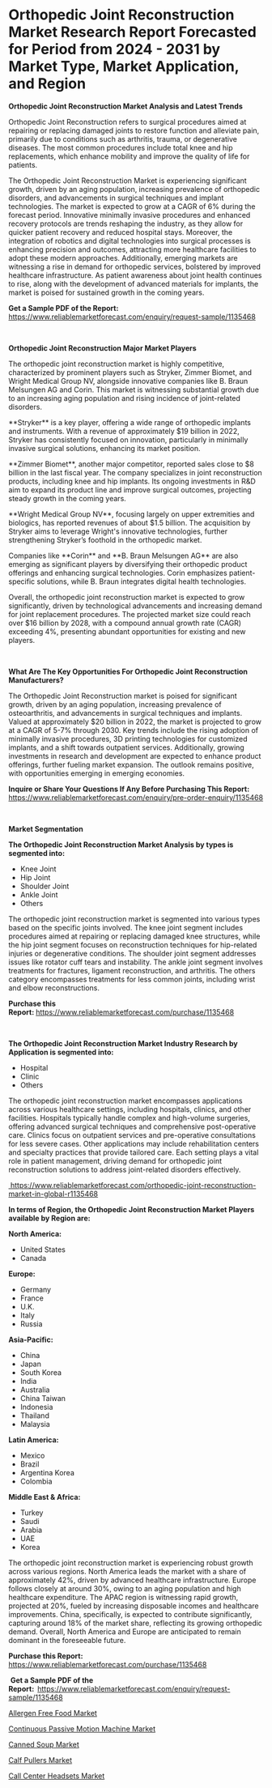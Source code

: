 <p><h1>Orthopedic Joint Reconstruction Market Research Report Forecasted for Period from 2024 -  2031 by Market Type, Market Application, and Region</h1></p><p><strong>Orthopedic Joint Reconstruction Market Analysis and Latest Trends</strong></p>
<p><p>Orthopedic Joint Reconstruction refers to surgical procedures aimed at repairing or replacing damaged joints to restore function and alleviate pain, primarily due to conditions such as arthritis, trauma, or degenerative diseases. The most common procedures include total knee and hip replacements, which enhance mobility and improve the quality of life for patients.</p><p>The Orthopedic Joint Reconstruction Market is experiencing significant growth, driven by an aging population, increasing prevalence of orthopedic disorders, and advancements in surgical techniques and implant technologies. The market is expected to grow at a CAGR of 6% during the forecast period. Innovative minimally invasive procedures and enhanced recovery protocols are trends reshaping the industry, as they allow for quicker patient recovery and reduced hospital stays. Moreover, the integration of robotics and digital technologies into surgical processes is enhancing precision and outcomes, attracting more healthcare facilities to adopt these modern approaches. Additionally, emerging markets are witnessing a rise in demand for orthopedic services, bolstered by improved healthcare infrastructure. As patient awareness about joint health continues to rise, along with the development of advanced materials for implants, the market is poised for sustained growth in the coming years.</p></p>
<p><strong>Get a Sample PDF of the Report:&nbsp;</strong> <a href="https://www.reliablemarketforecast.com/enquiry/request-sample/1135468?utm_campaign=1169&utm_medium=2&utm_source=Github&utm_content=ia&utm_term=18112024&utm_id=orthopedic-joint-reconstruction">https://www.reliablemarketforecast.com/enquiry/request-sample/1135468</a></p>
<p>&nbsp;</p>
<p><strong>Orthopedic Joint Reconstruction Major Market Players</strong></p>
<p><p>The orthopedic joint reconstruction market is highly competitive, characterized by prominent players such as Stryker, Zimmer Biomet, and Wright Medical Group NV, alongside innovative companies like B. Braun Melsungen AG and Corin. This market is witnessing substantial growth due to an increasing aging population and rising incidence of joint-related disorders.</p><p>**Stryker** is a key player, offering a wide range of orthopedic implants and instruments. With a revenue of approximately $19 billion in 2022, Stryker has consistently focused on innovation, particularly in minimally invasive surgical solutions, enhancing its market position.</p><p>**Zimmer Biomet**, another major competitor, reported sales close to $8 billion in the last fiscal year. The company specializes in joint reconstruction products, including knee and hip implants. Its ongoing investments in R&D aim to expand its product line and improve surgical outcomes, projecting steady growth in the coming years.</p><p>**Wright Medical Group NV**, focusing largely on upper extremities and biologics, has reported revenues of about $1.5 billion. The acquisition by Stryker aims to leverage Wright's innovative technologies, further strengthening Stryker’s foothold in the orthopedic market.</p><p>Companies like **Corin** and **B. Braun Melsungen AG** are also emerging as significant players by diversifying their orthopedic product offerings and enhancing surgical technologies. Corin emphasizes patient-specific solutions, while B. Braun integrates digital health technologies.</p><p>Overall, the orthopedic joint reconstruction market is expected to grow significantly, driven by technological advancements and increasing demand for joint replacement procedures. The projected market size could reach over $16 billion by 2028, with a compound annual growth rate (CAGR) exceeding 4%, presenting abundant opportunities for existing and new players.</p></p>
<p>&nbsp;</p>
<p><strong>What Are The Key Opportunities For Orthopedic Joint Reconstruction Manufacturers?</strong></p>
<p><p>The Orthopedic Joint Reconstruction market is poised for significant growth, driven by an aging population, increasing prevalence of osteoarthritis, and advancements in surgical techniques and implants. Valued at approximately $20 billion in 2022, the market is projected to grow at a CAGR of 5-7% through 2030. Key trends include the rising adoption of minimally invasive procedures, 3D printing technologies for customized implants, and a shift towards outpatient services. Additionally, growing investments in research and development are expected to enhance product offerings, further fueling market expansion. The outlook remains positive, with opportunities emerging in emerging economies.</p></p>
<p><strong>Inquire or Share Your Questions If Any Before Purchasing This Report:</strong> <a href="https://www.reliablemarketforecast.com/enquiry/pre-order-enquiry/1135468?utm_campaign=1169&utm_medium=2&utm_source=Github&utm_content=ia&utm_term=18112024&utm_id=orthopedic-joint-reconstruction">https://www.reliablemarketforecast.com/enquiry/pre-order-enquiry/1135468</a></p>
<p>&nbsp;</p>
<p><strong>Market Segmentation</strong></p>
<p><strong>The Orthopedic Joint Reconstruction Market Analysis by types is segmented into:</strong></p>
<p><ul><li>Knee Joint</li><li>Hip Joint</li><li>Shoulder Joint</li><li>Ankle Joint</li><li>Others</li></ul></p>
<p><p>The orthopedic joint reconstruction market is segmented into various types based on the specific joints involved. The knee joint segment includes procedures aimed at repairing or replacing damaged knee structures, while the hip joint segment focuses on reconstruction techniques for hip-related injuries or degenerative conditions. The shoulder joint segment addresses issues like rotator cuff tears and instability. The ankle joint segment involves treatments for fractures, ligament reconstruction, and arthritis. The others category encompasses treatments for less common joints, including wrist and elbow reconstructions.</p></p>
<p><strong>Purchase this Report:&nbsp;</strong><a href="https://www.reliablemarketforecast.com/purchase/1135468?utm_campaign=1169&utm_medium=2&utm_source=Github&utm_content=ia&utm_term=18112024&utm_id=orthopedic-joint-reconstruction">https://www.reliablemarketforecast.com/purchase/1135468</a></p>
<p>&nbsp;</p>
<p><strong>The Orthopedic Joint Reconstruction Market Industry Research by Application is segmented into:</strong></p>
<p><ul><li>Hospital</li><li>Clinic</li><li>Others</li></ul></p>
<p><p>The orthopedic joint reconstruction market encompasses applications across various healthcare settings, including hospitals, clinics, and other facilities. Hospitals typically handle complex and high-volume surgeries, offering advanced surgical techniques and comprehensive post-operative care. Clinics focus on outpatient services and pre-operative consultations for less severe cases. Other applications may include rehabilitation centers and specialty practices that provide tailored care. Each setting plays a vital role in patient management, driving demand for orthopedic joint reconstruction solutions to address joint-related disorders effectively.</p></p>
<p><a href="https://www.reliablemarketforecast.com/orthopedic-joint-reconstruction-market-in-global-r1135468?utm_campaign=1169&utm_medium=2&utm_source=Github&utm_content=ia&utm_term=18112024&utm_id=orthopedic-joint-reconstruction">&nbsp;https://www.reliablemarketforecast.com/orthopedic-joint-reconstruction-market-in-global-r1135468</a></p>
<p><strong>In terms of Region, the Orthopedic Joint Reconstruction Market Players available by Region are:</strong></p>
<p>
    <p> <strong> North America: </strong>
        <ul>
            <li>United States</li>
            <li>Canada</li>
        </ul>
        </p> 
    <p> <strong> Europe: </strong>
        <ul>
            <li>Germany</li>
            <li>France</li>
            <li>U.K.</li>
            <li>Italy</li>
            <li>Russia</li>
        </ul>
        </p> 
    <p> <strong> Asia-Pacific: </strong>
        <ul>
            <li>China</li>
            <li>Japan</li>
            <li>South Korea</li>
            <li>India</li>
            <li>Australia</li>
            <li>China Taiwan</li>
            <li>Indonesia</li>
            <li>Thailand</li>
            <li>Malaysia</li>
        </ul>
        </p> 
    <p> <strong> Latin America: </strong>
        <ul>
            <li>Mexico</li>
            <li>Brazil</li>
            <li>Argentina Korea</li>
            <li>Colombia</li>
        </ul>
        </p> 
    <p> <strong> Middle East & Africa: </strong>
        <ul>
            <li>Turkey</li>
            <li>Saudi</li>
            <li>Arabia</li>
            <li>UAE</li>
            <li>Korea</li>
        </ul>
    </p>
    </p>
<p><p>The orthopedic joint reconstruction market is experiencing robust growth across various regions. North America leads the market with a share of approximately 42%, driven by advanced healthcare infrastructure. Europe follows closely at around 30%, owing to an aging population and high healthcare expenditure. The APAC region is witnessing rapid growth, projected at 20%, fueled by increasing disposable incomes and healthcare improvements. China, specifically, is expected to contribute significantly, capturing around 18% of the market share, reflecting its growing orthopedic demand. Overall, North America and Europe are anticipated to remain dominant in the foreseeable future.</p></p>
<p><strong>Purchase this Report: </strong><a href="https://www.reliablemarketforecast.com/purchase/1135468?utm_campaign=1169&utm_medium=2&utm_source=Github&utm_content=ia&utm_term=18112024&utm_id=orthopedic-joint-reconstruction">https://www.reliablemarketforecast.com/purchase/1135468</a></p>
<p>&nbsp;<strong>Get a Sample PDF of the Report:&nbsp;&nbsp;</strong><a href="https://www.reliablemarketforecast.com/enquiry/request-sample/1135468?utm_campaign=1169&utm_medium=2&utm_source=Github&utm_content=ia&utm_term=18112024&utm_id=orthopedic-joint-reconstruction">https://www.reliablemarketforecast.com/enquiry/request-sample/1135468</a></p>
<p><strong></strong></p>
<p><p><a href="https://www.linkedin.com/pulse/exploring-allergen-free-food-market-dynamics-revenue-analysis-n71ef?utm_campaign=1169&utm_medium=2&utm_source=Github&utm_content=ia&utm_term=18112024&utm_id=orthopedic-joint-reconstruction">Allergen Free Food Market</a></p><p><a href="https://issuu.com/reportprime-2/docs/continuous-passive-motion-machine-m_4b82afac4b75b6?utm_campaign=1169&utm_medium=2&utm_source=Github&utm_content=ia&utm_term=18112024&utm_id=orthopedic-joint-reconstruction">Continuous Passive Motion Machine Market</a></p><p><a href="https://github.com/pizolina/Market-Research-Report-List-6/blob/main/canned-soup-market.md?utm_campaign=1169&utm_medium=2&utm_source=Github&utm_content=ia&utm_term=18112024&utm_id=orthopedic-joint-reconstruction">Canned Soup Market</a></p><p><a href="https://issuu.com/reportprime-2/docs/calf-pullers-market-size-2030.pptx_acc3c0b61e4346?utm_campaign=1169&utm_medium=2&utm_source=Github&utm_content=ia&utm_term=18112024&utm_id=orthopedic-joint-reconstruction">Calf Pullers Market</a></p><p><a href="https://www.linkedin.com/pulse/insights-call-center-headsets-industry-market-financial-status-kp46e?utm_campaign=1169&utm_medium=2&utm_source=Github&utm_content=ia&utm_term=18112024&utm_id=orthopedic-joint-reconstruction">Call Center Headsets Market</a></p></p>